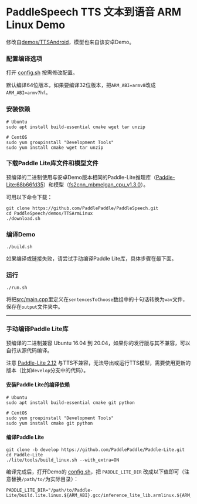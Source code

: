 # PaddleSpeech TTS 文本到语音 ARM Linux Demo

修改自[demos/TTSAndroid](../TTSAndroid)，模型也来自该安卓Demo。

### 配置编译选项

打开 [config.sh](config.sh) 按需修改配置。

默认编译64位版本，如果要编译32位版本，把`ARM_ABI=armv8`改成`ARM_ABI=armv7hf`。

### 安装依赖

```
# Ubuntu
sudo apt install build-essential cmake wget tar unzip

# CentOS
sudo yum groupinstall "Development Tools"
sudo yum install cmake wget tar unzip
```

### 下载Paddle Lite库文件和模型文件

预编译的二进制使用与安卓Demo版本相同的Paddle-Lite推理库（[Paddle-Lite:68b66fd35](https://github.com/PaddlePaddle/Paddle-Lite/tree/68b66fd35)）和模型（[fs2cnn_mbmelgan_cpu_v1.3.0](https://paddlespeech.bj.bcebos.com/demos/TTSAndroid/fs2cnn_mbmelgan_cpu_v1.3.0.tar.gz)）。

可用以下命令下载：

```
git clone https://github.com/PaddlePaddle/PaddleSpeech.git
cd PaddleSpeech/demos/TTSArmLinux
./download.sh
```

### 编译Demo

```
./build.sh
```

如果编译或链接失败，请尝试手动编译Paddle Lite库，具体步骤在最下面。

### 运行

```
./run.sh
```

将把[src/main.cpp](src/main.cpp)里定义在`sentencesToChoose`数组中的十句话转换为`wav`文件，保存在`output`文件夹中。

-----

### 手动编译Paddle Lite库

预编译的二进制兼容 Ubuntu 16.04 到 20.04，如果你的发行版与其不兼容，可以自行从源代码编译。

注意 [Paddle-Lite 2.12](https://github.com/PaddlePaddle/Paddle-Lite/releases/tag/v2.12) 与TTS不兼容，无法导出或运行TTS模型，需要使用更新的版本（比如`develop`分支中的代码）。

#### 安装Paddle Lite的编译依赖

```
# Ubuntu
sudo apt install build-essential cmake git python

# CentOS
sudo yum groupinstall "Development Tools"
sudo yum install cmake git python
```

#### 编译Paddle Lite

```
git clone -b develop https://github.com/PaddlePaddle/Paddle-Lite.git
cd Paddle-Lite
./lite/tools/build_linux.sh --with_extra=ON
```

编译完成后，打开Demo的 [config.sh](config.sh)，把 `PADDLE_LITE_DIR` 改成以下值即可（注意替换`/path/to/`为实际目录）：

```
PADDLE_LITE_DIR="/path/to/Paddle-Lite/build.lite.linux.${ARM_ABI}.gcc/inference_lite_lib.armlinux.${ARM_ABI}/cxx"
```
